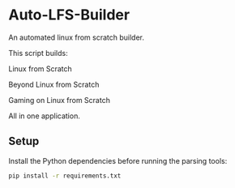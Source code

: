 # Auto-LFS-Builder

An automated linux from scratch builder.

This script builds:

Linux from Scratch

Beyond Linux from Scratch

Gaming on Linux from Scratch


All in one application.

## Setup

Install the Python dependencies before running the parsing tools:

```bash
pip install -r requirements.txt
```

